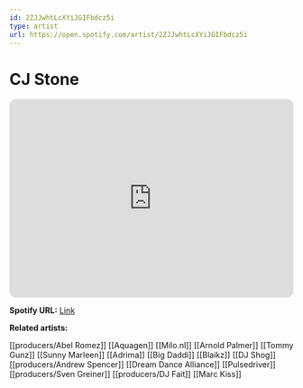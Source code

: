 ```yaml
---
id: 2ZJJwhtLcXYiJGIFbdcz5i
type: artist
url: https://open.spotify.com/artist/2ZJJwhtLcXYiJGIFbdcz5i
---
```

# CJ Stone

<iframe style="border-radius:12px" src="https://open.spotify.com/embed/artist/2ZJJwhtLcXYiJGIFbdcz5i" width="100%" height="352" frameBorder="0" allowfullscreen="" allow="autoplay; clipboard-write; encrypted-media; fullscreen; picture-in-picture" loading="lazy"></iframe>

**Spotify URL:** [Link](https://open.spotify.com/artist/2ZJJwhtLcXYiJGIFbdcz5i)

**Related artists:**

[[producers/Abel Romez]]
[[Aquagen]]
[[Milo.nl]]
[[Arnold Palmer]]
[[Tommy Gunz]]
[[Sunny Marleen]]
[[Adrima]]
[[Big Daddi]]
[[Blaikz]]
[[DJ Shog]]
[[producers/Andrew Spencer]]
[[Dream Dance Alliance]]
[[Pulsedriver]]
[[producers/Sven Greiner]]
[[producers/DJ Fait]]
[[Marc Kiss]]
